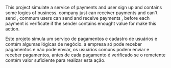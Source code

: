This project simulate a service of payments and user sign up and contains some logics of business.
company just can receiver payments and can't send , commum users can send and receive payments , before each payment is verificate if the sender contains enought value for make this action. 

Este projeto simula um serviço de pagamentos e cadastro de usuários e contém algumas lógicas de negócio.
a empresa só pode receber pagamentos e não pode enviar, os usuários comuns podem enviar e receber pagamentos, antes de cada pagamento é verificado se o remetente contém valor suficiente para realizar esta ação.
